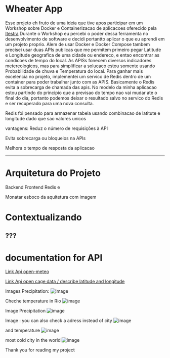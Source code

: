 # Wheater App

Esse projeto eh fruto de uma ideia que tive apos participar em um Workshop sobre Docker e Containerizacao de aplicacoes oferecido pela [Itestra](https://itestra.com/) Durante o Workshop eu percebi o poder dessa ferramenta no desenvolvimento de software e decidi portantto aplicar o que eu aprendi em um projeto proprio. Alem de usar Docker e Docker Compose tambem precisei usar duas APIs publicas que me permitem primeiro pegar Latitude e Longitude geografica de uma cidade ou endereco, e entao encontrar as condicoes de tempo do local. As APISs fonecem diversos indicadores metereologicos, mas para simplificar a solucaco estou somente usando Probabilidade de chuva e Temperatura do local. Para ganhar mais excelencia no projeto, implementei um servico de Redis dentro de um container para poder trabalhar junto com as APIS. Basicamente o Redis evita a sobrecarga de chamada das apis. No modelo da minha aplicacao estou partindo do principio que a previsao do tempo nao vai mudar ate o final do dia, portanto podemos deixar o resultado salvo no servico do Redis e ser recuperado para uma nova consulta. 

Redis foi pensado para armazenar tabela usando combinacao de latitute e longitude dado que sao valores unicos

vantagens:
  Reduz o número de requisições à API

  Evita sobrecarga ou bloqueios na APIs

  Melhora o tempo de resposta da aplicacao



---

# Arquitetura do Projeto

Backend Frontend Redis e

Monatar esboco da aquitetura com imagem

# Contextualizando

???
---

# documentation for API

[Link Api open-meteo](https://open-meteo.com/en/docs?latitude=48.1374&longitude=11.5755&timezone=Europe%2FBerlin&daily=sunrise,sunset&forecast_days=1)

[Link Api open cage data / describe latitude and longitude ](https://opencagedata.com/api#quickstart)


Images Precipitation:
![image](https://github.com/user-attachments/assets/ac518dda-33be-4a38-95f7-a1d37348660b)

Cheche temperature in Rio
![image](https://github.com/user-attachments/assets/79c1ac7b-30bf-434e-9276-fd5254ccf0c6)

Image Precipitation
![image](https://github.com/user-attachments/assets/1c519eb8-a186-400c-861a-912cde860f8d)



Image : you can also check a adress instead of city
![image](https://github.com/user-attachments/assets/3bc8ef6a-0296-4f37-87fa-e14551bb02c6)

and temperature
![image](https://github.com/user-attachments/assets/be1a2f08-76c0-402a-9c24-d03f3737e200)


most cold city in the world
![image](https://github.com/user-attachments/assets/a161db95-fd90-4257-9e4a-22cfa50b4585)

Thank you for reading my project
